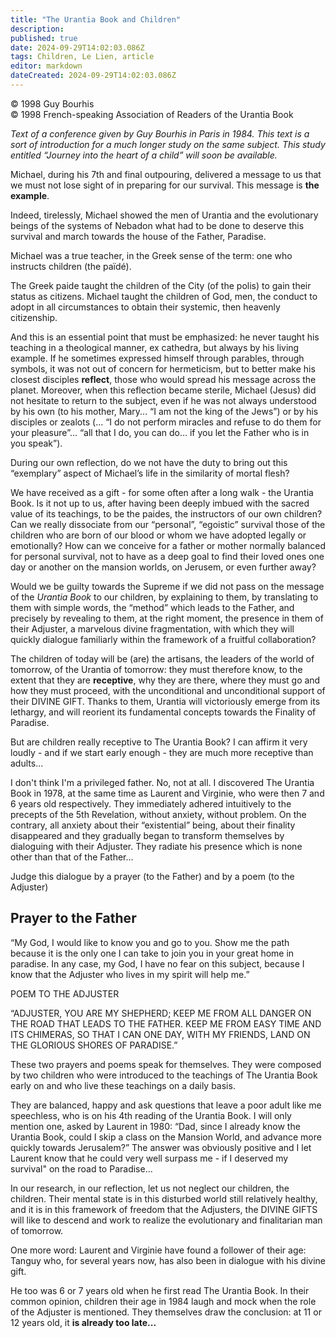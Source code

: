 ```yaml
---
title: "The Urantia Book and Children"
description: 
published: true
date: 2024-09-29T14:02:03.086Z
tags: Children, Le Lien, article
editor: markdown
dateCreated: 2024-09-29T14:02:03.086Z
---
```


<p class="v-card v-sheet theme--light grey lighten-3 px-2">© 1998 Guy Bourhis<br>© 1998 French-speaking Association of Readers of the Urantia Book</p>


_Text of a conference given by Guy Bourhis in Paris in 1984. This text is a sort of introduction for a much longer study on the same subject. This study entitled “Journey into the heart of a child” will soon be available._

Michael, during his 7th and final outpouring, delivered a message to us that we must not lose sight of in preparing for our survival. This message is **the example**.

Indeed, tirelessly, Michael showed the men of Urantia and the evolutionary beings of the systems of Nebadon what had to be done to deserve this survival and march towards the house of the Father, Paradise.

Michael was a true teacher, in the Greek sense of the term: one who instructs children (the païdé).

The Greek paide taught the children of the City (of the polis) to gain their status as citizens. Michael taught the children of God, men, the conduct to adopt in all circumstances to obtain their systemic, then heavenly citizenship.

And this is an essential point that must be emphasized: he never taught his teaching in a theological manner, ex cathedra, but always by his living example. If he sometimes expressed himself through parables, through symbols, it was not out of concern for hermeticism, but to better make his closest disciples **reflect**, those who would spread his message across the planet. Moreover, when this reflection became sterile, Michael (Jesus) did not hesitate to return to the subject, even if he was not always understood by his own (to his mother, Mary... “I am not the king of the Jews”) or by his disciples or zealots (... “I do not perform miracles and refuse to do them for your pleasure”... “all that I do, you can do... if you let the Father who is in you speak”).

During our own reflection, do we not have the duty to bring out this “exemplary” aspect of Michael’s life in the similarity of mortal flesh?

We have received as a gift - for some often after a long walk - the Urantia Book. Is it not up to us, after having been deeply imbued with the sacred value of its teachings, to be the paides, the instructors of our own children? Can we really dissociate from our “personal”, “egoistic” survival those of the children who are born of our blood or whom we have adopted legally or emotionally? How can we conceive for a father or mother normally balanced for personal survival, not to have as a deep goal to find their loved ones one day or another on the mansion worlds, on Jerusem, or even further away?

Would we be guilty towards the Supreme if we did not pass on the message of the _Urantia Book_ to our children, by explaining to them, by translating to them with simple words, the “method” which leads to the Father, and precisely by revealing to them, at the right moment, the presence in them of their Adjuster, a marvelous divine fragmentation, with which they will quickly dialogue familiarly within the framework of a fruitful collaboration?

The children of today will be (are) the artisans, the leaders of the world of tomorrow, of the Urantia of tomorrow: they must therefore know, to the extent that they are **receptive**, why they are there, where they must go and how they must proceed, with the unconditional and unconditional support of their DIVINE GIFT. Thanks to them, Urantia will victoriously emerge from its lethargy, and will reorient its fundamental concepts towards the Finality of Paradise.

But are children really receptive to The Urantia Book? I can affirm it very loudly - and if we start early enough - they are much more receptive than adults...

I don't think I'm a privileged father. No, not at all. I discovered The Urantia Book in 1978, at the same time as Laurent and Virginie, who were then 7 and 6 years old respectively. They immediately adhered intuitively to the precepts of the 5th Revelation, without anxiety, without problem. On the contrary, all anxiety about their “existential” being, about their finality disappeared and they gradually began to transform themselves by dialoguing with their Adjuster. They radiate his presence which is none other than that of the Father...

Judge this dialogue by a prayer (to the Father) and by a poem (to the Adjuster)

## Prayer to the Father

“My God, I would like to know you and go to you. Show me the path because it is the only one I can take to join you in your great home in paradise. In any case, my God, I have no fear on this subject, because I know that the Adjuster who lives in my spirit will help me.”

POEM TO THE ADJUSTER

“ADJUSTER, YOU ARE MY SHEPHERD;
KEEP ME FROM ALL DANGER
ON THE ROAD THAT LEADS TO THE FATHER.
KEEP ME FROM EASY TIME AND ITS CHIMERAS,
SO THAT I CAN ONE DAY, WITH MY FRIENDS,
LAND ON THE GLORIOUS SHORES OF PARADISE.”

These two prayers and poems speak for themselves. They were composed by two children who were introduced to the teachings of The Urantia Book early on and who live these teachings on a daily basis.

They are balanced, happy and ask questions that leave a poor adult like me speechless, who is on his 4th reading of the Urantia Book. I will only mention one, asked by Laurent in 1980: “Dad, since I already know the Urantia Book, could I skip a class on the Mansion World, and advance more quickly towards Jerusalem?” The answer was obviously positive and I let Laurent know that he could very well surpass me - if I deserved my survival" on the road to Paradise...

In our research, in our reflection, let us not neglect our children, the children. Their mental state is in this disturbed world still relatively healthy, and it is in this framework of freedom that the Adjusters, the DIVINE GIFTS will like to descend and work to realize the evolutionary and finalitarian man of tomorrow.

One more word: Laurent and Virginie have found a follower of their age: Tanguy who, for several years now, has also been in dialogue with his divine gift.

He too was 6 or 7 years old when he first read The Urantia Book. In their common opinion, children their age in 1984 laugh and mock when the role of the Adjuster is mentioned. They themselves draw the conclusion: at 11 or 12 years old, it **is already too late...**

